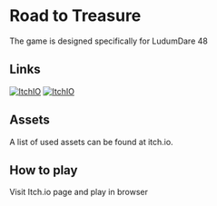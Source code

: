 # Road to Treasure
The game is designed specifically for LudumDare 48

## Links
[![ItchIO](https://img.shields.io/badge/Itch%2EIO-000000?style=for-the-badge&logo=Itch%2EIO&logoColor=FA5C5C)](https://higherrorua.itch.io/road-to-treasuare)
[![ItchIO](https://img.shields.io/badge/Ludum%0ADare-000000?style=for-the-badge&logo=IconJar&logoColor=e69500)](https://ldjam.com/events/ludum-dare/48/road-to-treasure)

## Assets
A list of used assets can be found at itch.io.

## How to play
Visit Itch.io page and play in browser

